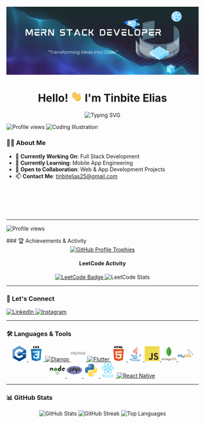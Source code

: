 ![Banner](https://github.com/tinbit25/tinbit25/blob/main/banner%20(3).png?raw=true)

<h1 align="center">Hello! <img src="https://raw.githubusercontent.com/ABSphreak/ABSphreak/master/gifs/Hi.gif" width="30px"> I'm Tinbite Elias</h1>

<p align="center">
  <img src="https://readme-typing-svg.demolab.com?font=Fira+Code&size=24&pause=300&color=36BCF7&center=true&vCenter=true&width=800&height=50&lines=Welcome+to+my+GitHub!+🌍;+Full-Stack+Developer+%7C+Software+Engineer;+Building+Impactful+Digital+Experiences+🚀;+Passionate+About+Web+%26+Mobile+Development;+Always+Learning+%7C+Always+Improving;+Let's+Create+Something+Extraordinary!+✨" alt="Typing SVG">
</p>

<img align="right" alt="Coding Illustration" width="400" src="https://res.cloudinary.com/practicaldev/image/fetch/s--O0u1bNHs--/c_limit%2Cf_auto%2Cfl_progressive%2Cq_66%2Cw_880/https://miro.medium.com/max/1400/0*PXf5ge7QCN9Ga_CL.gif">
<p align="left">
  <img src="https://komarev.com/ghpvc/?username=tinbit25&label=Profile%20views&color=0e75b6&style=flat" alt="Profile views" />
</p>

### 👩‍💻 About Me
- 🔭 **Currently Working On**: Full Stack Development  
- 🌱 **Currently Learning**: Mobile App Engineering  
- 👯 **Open to Collaboration**: Web & App Development Projects  
- 📫 **Contact Me**: [tinbitelias25@gmail.com](mailto:tinbitelias25@gmail.com)
<br><br><br><br><br><br>
---
<p align="left">
  <img src="https://komarev.com/ghpvc/?username=tinbit25&label=Profile%20views&color=0e75b6&style=flat" alt="Profile views" />
</p>
### 🏆 Achievements & Activity
<div align="center">
  <a href="https://github.com/ryo-ma/github-profile-trophy">
    <img src="https://github-profile-trophy.vercel.app/?username=tinbit25&margin-w=15&margin-h=15" alt="GitHub Profile Trophies">
  </a>
</div>

<div align="center">
  <h4>LeetCode Activity</h4>
  <a href="https://leetcode.com/u/tinbit25/">
    <img src="https://img.shields.io/badge/LeetCode-FFA116?style=flat&logo=leetcode&logoColor=white" alt="LeetCode Badge">
  </a>  
  <img src="https://leetcard.jacoblin.cool/tinbit25?ext=heatmap&theme=dark&width=500&height=300" alt="LeetCode Stats">
</div>

---

### 🤝 Let's Connect
<p align="left">
  <a href="https://www.linkedin.com/in/tinbite-elias-40409a317" target="_blank">
    <img src="https://raw.githubusercontent.com/rahuldkjain/github-profile-readme-generator/master/src/images/icons/Social/linked-in-alt.svg" alt="LinkedIn" width="40">
  </a>
  <a href="https://www.instagram.com/tinbite_elias" target="_blank">
    <img src="https://raw.githubusercontent.com/rahuldkjain/github-profile-readme-generator/master/src/images/icons/Social/instagram.svg" alt="Instagram" width="40">
  </a>
</p>

---

### 🛠️ Languages & Tools
<p align="center">
  <a href="https://www.w3schools.com/cpp/" target="_blank">
    <img src="https://raw.githubusercontent.com/devicons/devicon/master/icons/cplusplus/cplusplus-original.svg" alt="C++" width="40">
  </a>
  <a href="https://www.w3schools.com/css/" target="_blank">
    <img src="https://raw.githubusercontent.com/devicons/devicon/master/icons/css3/css3-original-wordmark.svg" alt="CSS3" width="40">
  </a>
  <a href="https://www.djangoproject.com/" target="_blank">
    <img src="https://cdn.worldvectorlogo.com/logos/django.svg" alt="Django" width="40">
  </a>
  <a href="https://expressjs.com" target="_blank">
    <img src="https://raw.githubusercontent.com/devicons/devicon/master/icons/express/express-original-wordmark.svg" alt="Express" width="40">
  </a>
  <a href="https://flutter.dev" target="_blank">
    <img src="https://www.vectorlogo.zone/logos/flutterio/flutterio-icon.svg" alt="Flutter" width="40">
  </a>
  <a href="https://www.w3.org/html/" target="_blank">
    <img src="https://raw.githubusercontent.com/devicons/devicon/master/icons/html5/html5-original-wordmark.svg" alt="HTML5" width="40">
  </a>
  <a href="https://www.java.com" target="_blank">
    <img src="https://raw.githubusercontent.com/devicons/devicon/master/icons/java/java-original.svg" alt="Java" width="40">
  </a>
  <a href="https://developer.mozilla.org/en-US/docs/Web/JavaScript" target="_blank">
    <img src="https://raw.githubusercontent.com/devicons/devicon/master/icons/javascript/javascript-original.svg" alt="JavaScript" width="40">
  </a>
  <a href="https://www.mongodb.com/" target="_blank">
    <img src="https://raw.githubusercontent.com/devicons/devicon/master/icons/mongodb/mongodb-original-wordmark.svg" alt="MongoDB" width="40">
  </a>
  <a href="https://www.mysql.com/" target="_blank">
    <img src="https://raw.githubusercontent.com/devicons/devicon/master/icons/mysql/mysql-original-wordmark.svg" alt="MySQL" width="40">
  </a>
  <a href="https://nodejs.org" target="_blank">
    <img src="https://raw.githubusercontent.com/devicons/devicon/master/icons/nodejs/nodejs-original-wordmark.svg" alt="Node.js" width="40">
  </a>
  <a href="https://www.php.net" target="_blank">
    <img src="https://raw.githubusercontent.com/devicons/devicon/master/icons/php/php-original.svg" alt="PHP" width="40">
  </a>
  <a href="https://www.python.org" target="_blank">
    <img src="https://raw.githubusercontent.com/devicons/devicon/master/icons/python/python-original.svg" alt="Python" width="40">
  </a>
  <a href="https://reactjs.org/" target="_blank">
    <img src="https://raw.githubusercontent.com/devicons/devicon/master/icons/react/react-original-wordmark.svg" alt="React" width="40">
  </a>
  <a href="https://reactnative.dev/" target="_blank">
    <img src="https://reactnative.dev/img/header_logo.svg" alt="React Native" width="40">
  </a>
</p>

---

### 📊 GitHub Stats
<div align="center">
  <img src="https://github-readme-stats.vercel.app/api?username=tinbit25&show_icons=true&locale=en" alt="GitHub Stats">
  <img src="https://github-readme-streak-stats.herokuapp.com/?user=tinbit25" alt="GitHub Streak">
  <img src="https://github-readme-stats.vercel.app/api/top-langs?username=tinbit25&show_icons=true&locale=en&layout=compact" alt="Top Languages">
</div>
